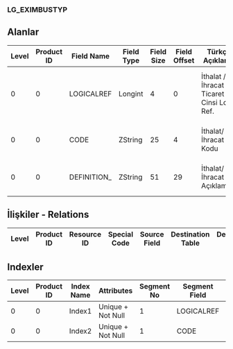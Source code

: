 ### LG_EXIMBUSTYP

## Alanlar

**Level**|**Product ID**|**Field Name**|**Field Type**|**Field Size**|**Field Offset**|**Türkçe Açıklama**|**Expression**
-----|-----|-----|-----|-----|-----|-----|-----
0|0|LOGICALREF|Longint|4|0|İthalat / İhracat Ticaret Cinsi Log. Ref.|Export / Import Business Typ Logical Reference
0|0|CODE|ZString|25|4|İthalat/İhracat İş Kodu|Import / Export Business Code
0|0|DEFINITION_|ZString|51|29|İthalat/İhracat İş Açıklaması|Import / Export Business Definition

## İlişkiler - Relations
**Level**|**Product ID**|**Resource ID**|**Special Code**|**Source Field**|**Destination Table**|**Destination Field**|**Relation Type**|**Extra Condition**
-----|-----|-----|-----|-----|-----|-----|-----|-----

## Indexler
**Level**|**Product ID**|**Index Name**|**Attributes**|**Segment No**|**Segment Field**|**Sense**
-----|-----|-----|-----|-----|-----|-----
0|0|Index1|Unique + Not Null|1|LOGICALREF|Ascending
0|0|Index2|Unique + Not Null|1|CODE|Ascending

